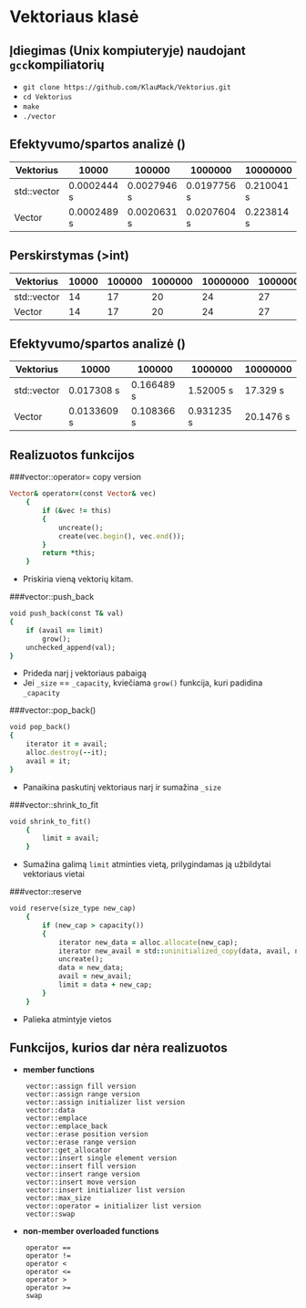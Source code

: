 # Vektoriaus klasė

## Įdiegimas (Unix kompiuteryje) naudojant `gcc`kompiliatorių 

- `git clone https://github.com/KlauMack/Vektorius.git`
- `cd Vektorius`
- `make`
- `./vector`

## Efektyvumo/spartos analizė (<int>)

|  Vektorius  |    10000    |    100000   |   1000000   |  10000000  | 100000000 |
| ----------- | ----------- | ----------- | ----------- | ---------- | --------- |
| std::vector | 0.0002444 s | 0.0027946 s | 0.0197756 s | 0.210041 s | 1.93072 s |
|    Vector   | 0.0002489 s | 0.0020631 s | 0.0207604 s | 0.223814 s | 2.01185 s |

## Perskirstymas (>int)

|  Vektorius  | 10000 | 100000 | 1000000 | 10000000 | 100000000 |
| ----------- | ----- | ------ | ------- | -------- | --------- |
| std::vector |   14  |   17   |    20   |    24    |     27    |
|    Vector   |   14  |   17   |    20   |    24    |     27    |

## Efektyvumo/spartos analizė (<Studentas>)

|  Vektorius  |    10000    |    100000   |   1000000   |  10000000  |
| ----------- | ----------- | ----------- | ----------- | ---------- |
| std::vector | 0.017308 s  | 0.166489 s  | 1.52005  s  | 17.329  s  |
|    Vector   | 0.0133609 s | 0.108366 s  | 0.931235 s  | 20.1476 s  |

## Realizuotos funkcijos

###vector::operator= copy version
```ruby
Vector& operator=(const Vector& vec)
	{
		if (&vec != this)
		{
			uncreate();
			create(vec.begin(), vec.end());
		}
		return *this;
	}
```
- Priskiria vieną vektorių kitam.

###vector::push_back
```ruby
void push_back(const T& val)
{
	if (avail == limit)
		grow();
	unchecked_append(val);
}
```
- Prideda narį į vektoriaus pabaigą
- Jei `_size` == `_capacity`, kviečiama `grow()` funkcija, kuri padidina `_capacity`

###vector::pop_back()
```ruby
void pop_back()
{
	iterator it = avail;
	alloc.destroy(--it);
	avail = it;
}
```
- Panaikina paskutinį vektoriaus narį ir sumažina `_size`

###vector::shrink_to_fit
```ruby
void shrink_to_fit()
	{
		limit = avail;
	}
```
- Sumažina galimą `limit` atminties vietą, prilygindamas ją užbildytai vektoriaus vietai

###vector::reserve
```ruby
void reserve(size_type new_cap)
	{
		if (new_cap > capacity())
		{
			iterator new_data = alloc.allocate(new_cap);
			iterator new_avail = std::uninitialized_copy(data, avail, new_data);
			uncreate();
			data = new_data;
			avail = new_avail;
			limit = data + new_cap;
		}
	}
```
- Palieka atmintyje vietos

## Funkcijos, kurios dar nėra realizuotos
- **member functions**
```shell
    vector::assign fill version
	vector::assign range version
	vector::assign initializer list version
    vector::data
	vector::emplace
	vector::emplace_back
    vector::erase position version
	vector::erase range version
    vector::get_allocator
	vector::insert single element version
	vector::insert fill version
	vector::insert range version
	vector::insert move version
	vector::insert initializer list version
	vector::max_size
    vector::operator = initializer list version
    vector::swap
```
- **non-member overloaded functions**
```shell
    operator ==
    operator !=
	operator <
	operator <=
	operator >
	operator >=
	swap
```